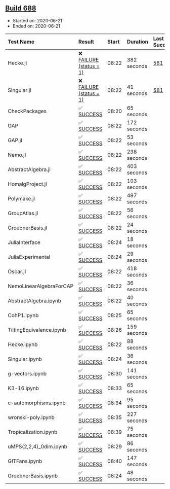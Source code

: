## [Build 688](https://oscarci.mathematik.uni-kl.de/job/oscar-julia-1.4/688/)

* Started on: 2020-06-21
* Ended on: 2020-06-21

| Test Name    | Result | Start | Duration | Last Success | First Failure |
|:-------------|:-------|:------|:---------|:-------------|:--------------|
| Hecke.jl | ❌ [FAILURE (status = 1)](https://oscarci.mathematik.uni-kl.de/job/oscar-julia-1.4/688/artifact/logs/build-688/Hecke.jl.log) | 08:22 | 382 seconds | [581](https://oscarci.mathematik.uni-kl.de/job/oscar-julia-1.4/581/) | [582](https://oscarci.mathematik.uni-kl.de/job/oscar-julia-1.4/582/) |
| Singular.jl | ❌ [FAILURE (status = 1)](https://oscarci.mathematik.uni-kl.de/job/oscar-julia-1.4/688/artifact/logs/build-688/Singular.jl.log) | 08:22 | 41 seconds | [581](https://oscarci.mathematik.uni-kl.de/job/oscar-julia-1.4/581/) | [582](https://oscarci.mathematik.uni-kl.de/job/oscar-julia-1.4/582/) |
| CheckPackages | ✅ [SUCCESS](https://oscarci.mathematik.uni-kl.de/job/oscar-julia-1.4/688/artifact/logs/build-688/CheckPackages.log) | 08:20 | 65 seconds |  |  |
| GAP | ✅ [SUCCESS](https://oscarci.mathematik.uni-kl.de/job/oscar-julia-1.4/688/artifact/logs/build-688/GAP.log) | 08:22 | 172 seconds |  |  |
| GAP.jl | ✅ [SUCCESS](https://oscarci.mathematik.uni-kl.de/job/oscar-julia-1.4/688/artifact/logs/build-688/GAP.jl.log) | 08:22 | 53 seconds |  |  |
| Nemo.jl | ✅ [SUCCESS](https://oscarci.mathematik.uni-kl.de/job/oscar-julia-1.4/688/artifact/logs/build-688/Nemo.jl.log) | 08:22 | 238 seconds |  |  |
| AbstractAlgebra.jl | ✅ [SUCCESS](https://oscarci.mathematik.uni-kl.de/job/oscar-julia-1.4/688/artifact/logs/build-688/AbstractAlgebra.jl.log) | 08:22 | 403 seconds |  |  |
| HomalgProject.jl | ✅ [SUCCESS](https://oscarci.mathematik.uni-kl.de/job/oscar-julia-1.4/688/artifact/logs/build-688/HomalgProject.jl.log) | 08:22 | 103 seconds |  |  |
| Polymake.jl | ✅ [SUCCESS](https://oscarci.mathematik.uni-kl.de/job/oscar-julia-1.4/688/artifact/logs/build-688/Polymake.jl.log) | 08:22 | 497 seconds |  |  |
| GroupAtlas.jl | ✅ [SUCCESS](https://oscarci.mathematik.uni-kl.de/job/oscar-julia-1.4/688/artifact/logs/build-688/GroupAtlas.jl.log) | 08:22 | 56 seconds |  |  |
| GroebnerBasis.jl | ✅ [SUCCESS](https://oscarci.mathematik.uni-kl.de/job/oscar-julia-1.4/688/artifact/logs/build-688/GroebnerBasis.jl.log) | 08:22 | 24 seconds |  |  |
| JuliaInterface | ✅ [SUCCESS](https://oscarci.mathematik.uni-kl.de/job/oscar-julia-1.4/688/artifact/logs/build-688/JuliaInterface.log) | 08:24 | 18 seconds |  |  |
| JuliaExperimental | ✅ [SUCCESS](https://oscarci.mathematik.uni-kl.de/job/oscar-julia-1.4/688/artifact/logs/build-688/JuliaExperimental.log) | 08:24 | 29 seconds |  |  |
| Oscar.jl | ✅ [SUCCESS](https://oscarci.mathematik.uni-kl.de/job/oscar-julia-1.4/688/artifact/logs/build-688/Oscar.jl.log) | 08:22 | 418 seconds |  |  |
| NemoLinearAlgebraForCAP | ✅ [SUCCESS](https://oscarci.mathematik.uni-kl.de/job/oscar-julia-1.4/688/artifact/logs/build-688/NemoLinearAlgebraForCAP.log) | 08:22 | 36 seconds |  |  |
| AbstractAlgebra.ipynb | ✅ [SUCCESS](https://oscarci.mathematik.uni-kl.de/job/oscar-julia-1.4/688/artifact/logs/build-688/AbstractAlgebra.ipynb.log) | 08:22 | 40 seconds |  |  |
| CohP1.ipynb | ✅ [SUCCESS](https://oscarci.mathematik.uni-kl.de/job/oscar-julia-1.4/688/artifact/logs/build-688/CohP1.ipynb.log) | 08:25 | 65 seconds |  |  |
| TiltingEquivalence.ipynb | ✅ [SUCCESS](https://oscarci.mathematik.uni-kl.de/job/oscar-julia-1.4/688/artifact/logs/build-688/TiltingEquivalence.ipynb.log) | 08:26 | 159 seconds |  |  |
| Hecke.ipynb | ✅ [SUCCESS](https://oscarci.mathematik.uni-kl.de/job/oscar-julia-1.4/688/artifact/logs/build-688/Hecke.ipynb.log) | 08:22 | 88 seconds |  |  |
| Singular.ipynb | ✅ [SUCCESS](https://oscarci.mathematik.uni-kl.de/job/oscar-julia-1.4/688/artifact/logs/build-688/Singular.ipynb.log) | 08:24 | 36 seconds |  |  |
| g-vectors.ipynb | ✅ [SUCCESS](https://oscarci.mathematik.uni-kl.de/job/oscar-julia-1.4/688/artifact/logs/build-688/g-vectors.ipynb.log) | 08:30 | 141 seconds |  |  |
| K3-16.ipynb | ✅ [SUCCESS](https://oscarci.mathematik.uni-kl.de/job/oscar-julia-1.4/688/artifact/logs/build-688/K3-16.ipynb.log) | 08:33 | 65 seconds |  |  |
| c-automorphisms.ipynb | ✅ [SUCCESS](https://oscarci.mathematik.uni-kl.de/job/oscar-julia-1.4/688/artifact/logs/build-688/c-automorphisms.ipynb.log) | 08:34 | 95 seconds |  |  |
| wronski-poly.ipynb | ✅ [SUCCESS](https://oscarci.mathematik.uni-kl.de/job/oscar-julia-1.4/688/artifact/logs/build-688/wronski-poly.ipynb.log) | 08:35 | 227 seconds |  |  |
| Tropicalization.ipynb | ✅ [SUCCESS](https://oscarci.mathematik.uni-kl.de/job/oscar-julia-1.4/688/artifact/logs/build-688/Tropicalization.ipynb.log) | 08:39 | 75 seconds |  |  |
| uMPS(2,2,4)_0dim.ipynb | ✅ [SUCCESS](https://oscarci.mathematik.uni-kl.de/job/oscar-julia-1.4/688/artifact/logs/build-688/uMPS-2-2-4-_0dim.ipynb.log) | 08:29 | 86 seconds |  |  |
| GITFans.ipynb | ✅ [SUCCESS](https://oscarci.mathematik.uni-kl.de/job/oscar-julia-1.4/688/artifact/logs/build-688/GITFans.ipynb.log) | 08:40 | 147 seconds |  |  |
| GroebnerBasis.ipynb | ✅ [SUCCESS](https://oscarci.mathematik.uni-kl.de/job/oscar-julia-1.4/688/artifact/logs/build-688/GroebnerBasis.ipynb.log) | 08:24 | 48 seconds |  |  |
